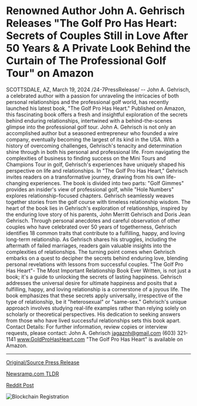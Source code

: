 # Renowned Author John A. Gehrisch Releases "The Golf Pro Has Heart: Secrets of Couples Still in Love After 50 Years & A Private Look Behind the Curtain of The Professional Golf Tour" on Amazon

SCOTTSDALE, AZ, March 19, 2024 /24-7PressRelease/ -- John A. Gehrisch, a celebrated author with a passion for unraveling the intricacies of both personal relationships and the professional golf world, has recently launched his latest book, "The Golf Pro Has Heart." Published on Amazon, this fascinating book offers a fresh and insightful exploration of the secrets behind enduring relationships, intertwined with a behind-the-scenes glimpse into the professional golf tour.  John A. Gehrisch is not only an accomplished author but a seasoned entrepreneur who founded a wire company, eventually becoming the largest of its kind in the USA. With a history of overcoming challenges, Gehrisch's tenacity and determination shine through in both his personal and professional life. From navigating the complexities of business to finding success on the Mini Tours and Champions Tour in golf, Gehrisch's experiences have uniquely shaped his perspective on life and relationships.  In "The Golf Pro Has Heart," Gehrisch invites readers on a transformative journey, drawing from his own life-changing experiences. The book is divided into two parts: "Golf Gimmes" provides an insider's view of professional golf, while "Hole Numbers" explores relationship-focused chapters. Gehrisch seamlessly weaves together stories from the golf course with timeless relationship wisdom.  The heart of the book lies in Gehrisch's exploration of relationships, inspired by the enduring love story of his parents, John Merritt Gehrisch and Doris Jean Gehrisch. Through personal anecdotes and careful observation of other couples who have celebrated over 50 years of togetherness, Gehrisch identifies 18 common traits that contribute to a fulfilling, happy, and loving long-term relationship.  As Gehrisch shares his struggles, including the aftermath of failed marriages, readers gain valuable insights into the complexities of relationships. The turning point comes when Gehrisch embarks on a quest to decipher the secrets behind enduring love, blending personal revelations with lessons from successful couples.  "The Golf Pro Has Heart"- The Most Important Relationship Book Ever Written, is not just a book; it's a guide to unlocking the secrets of lasting happiness. Gehrisch addresses the universal desire for ultimate happiness and posits that a fulfilling, happy, and loving relationship is a cornerstone of a joyous life. The book emphasizes that these secrets apply universally, irrespective of the type of relationship, be it "heterosexual" or "same-sex."  Gehrisch's unique approach involves studying real-life examples rather than relying solely on scholarly or theoretical perspectives. His dedication to seeking answers from those who have lived successful relationships sets this book apart.  Contact Details: For further information, review copies or interview requests, please contact: John A. Gehrisch jagaznh@gmail.com (603) 321-1141 www.GoldProHasHeart.com  "The Golf Pro Has Heart" is available on Amazon. 

---

[Original/Source Press Release](https://www.24-7pressrelease.com/press-release/509355/renowned-author-john-a-gehrisch-releases-the-golf-pro-has-heart-secrets-of-couples-still-in-love-after-50-years-a-private-look-behind-the-curtain-of-the-professional-golf-tour-on-amazon)
                    

[Newsramp.com TLDR](None) 



[Reddit Post](https://www.reddit.com/r/newsramp/comments/1bie97s/author_and_entrepreneur_john_a_gehrisch_launches/) 



![Blockchain Registration](https://cdn.newsramp.app/24-7PressRelease/qrcode/243/19/vast5jes.webp)